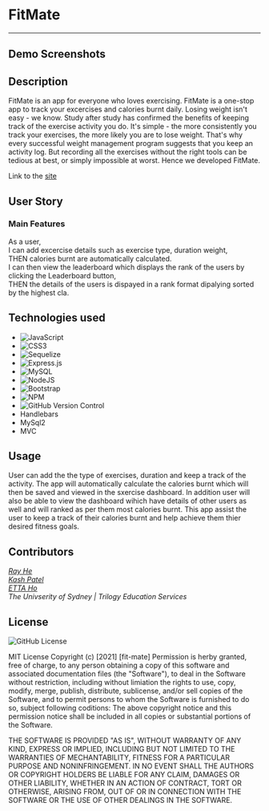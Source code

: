 # FitMate

---

## Demo Screenshots

## Description

FitMate is an app for everyone who loves exercising. FitMate is a one-stop app to track your excercises and calories burnt daily. Losing weight isn't easy - we know. Study after study has confirmed the benefits of keeping track of the exercise activity you do. It's simple - the more consistently you track your exercises, the more likely you are to lose weight. That's why every successful weight management program suggests that you keep an activity log. But recording all the exercises without the right tools can be tedious at best, or simply impossible at worst. Hence we developed FitMate.

Link to the [site](https://DevRayHE.github.io/fit-mate)

## User Story

### Main Features

As a user, <br>
I can add excercise details such as exercise type, duration weight, <br>
THEN calories burnt are automatically calculated. <br>
I can then view the leaderboard which displays the rank of the users by clicking the Leaderboard button,<br>
THEN the details of the users is dispayed in a rank format dipalying sorted by the highest cla. <br>

## Technologies used

- ![JavaScript](https://img.shields.io/badge/javascript-%23323330.svg?style=for-the-badge&logo=javascript&logoColor=%23F7DF1E)
- ![CSS3](https://img.shields.io/badge/css3-%231572B6.svg?style=for-the-badge&logo=css3&logoColor=white)
- ![Sequelize](https://img.shields.io/badge/Sequelize-52B0E7?style=for-the-badge&logo=Sequelize&logoColor=white)
- ![Express.js](https://img.shields.io/badge/express.js-%23404d59.svg?style=for-the-badge&logo=express&logoColor=%2361DAFB)
- ![MySQL](https://img.shields.io/badge/mysql-%2300f.svg?style=for-the-badge&logo=mysql&logoColor=white)
- ![NodeJS](https://img.shields.io/badge/node.js-6DA55F?style=for-the-badge&logo=node.js&logoColor=white)
- ![Bootstrap](https://img.shields.io/badge/bootstrap-%23563D7C.svg?style=for-the-badge&logo=bootstrap&logoColor=white)
- ![NPM](https://img.shields.io/badge/NPM-%23000000.svg?style=for-the-badge&logo=npm&logoColor=white)
- ![GitHub Version Control](https://img.shields.io/badge/github-%23121011.svg?style=for-the-badge&logo=github&logoColor=white)
- Handlebars
- MySql2
- MVC

## Usage

User can add the the type of exercises, duration and keep a track of the activity. The app will automatically calculate the calories burnt which will then be saved and viewed in the sxercise dashboard. In addition user will also be able to view the dashboard wihich have details of other users as well and will ranked as per them most calories burnt. This app assist the user to keep a track of their calories burnt and help achieve them thier desired fitness goals.

## Contributors

_[Ray He](https://github.com/DevRayHe)_ <br>
_[Kash Patel](https://github.com/kashpateltech)_ <br>
_[ETTA Ho](https://github.com/Etta0311)_ <br>
_The Univserity of Sydney | Trilogy Education Services_ <br>

## License

<img alt="GitHub License" src="https://img.shields.io/apm/l/vim-mode">

MIT License
Copyright (c) [2021] [fit-mate]
Permission is herby granted, free of charge, to any person obtaining a copy of this software and associated documentation files (the "Software"), to deal in the Software without restriction, including without limiation the rights to use, copy, modify, merge, publish, distribute, sublicense, and/or sell copies of the Software, and to permit persons to whom the Software is furnished to do so, subject following coditions:
The above copyright notice and this permission notice shall be included in all copies or substantial portions of the Software.

THE SOFTWARE IS PROVIDED "AS IS", WITHOUT WARRANTY OF ANY KIND, EXPRESS OR IMPLIED, INCLUDING BUT NOT LIMITED TO THE WARRANTIES OF MECHANTABILITY, FITNESS FOR A PARTICULAR PURPOSE AND NONINFRINGEMENT. IN NO EVENT SHALL THE AUTHORS OR COPYRIGHT HOLDERS BE LIABLE FOR ANY CLAIM, DAMAGES OR OTHER LIABILITY, WHETHER IN AN ACTION OF CONTRACT, TORT OR OTHERWISE, ARISING FROM, OUT OF OR IN CONNECTION WITH THE SOFTWARE OR THE USE OF OTHER DEALINGS IN THE SOFTWARE.
